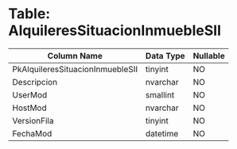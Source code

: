# Table: AlquileresSituacionInmuebleSII

| Column Name | Data Type | Nullable |
|-------------|-----------|----------|
| PkAlquileresSituacionInmuebleSII | tinyint | NO |
| Descripcion | nvarchar | NO |
| UserMod | smallint | NO |
| HostMod | nvarchar | NO |
| VersionFila | tinyint | NO |
| FechaMod | datetime | NO |
